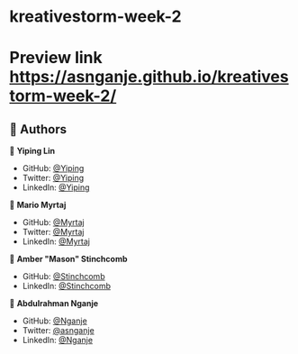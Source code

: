 # kreativestorm-week-2

# Preview link https://asnganje.github.io/kreativestorm-week-2/

## 👥 Authors <a name="authors"></a>

👤 **Yiping Lin**

- GitHub: [@Yiping]()
- Twitter: [@Yiping]()
- LinkedIn: [@Yiping]()

👤 **Mario Myrtaj**

- GitHub: [@Myrtaj]()
- Twitter: [@Myrtaj]()
- LinkedIn: [@Myrtaj]()

👤 **Amber "Mason" Stinchcomb**

- GitHub: [@Stinchcomb](https://github.com/relentlessmason)
- LinkedIn: [@Stinchcomb](https://www.linkedin.com/in/relentlessmason/)

👤 **Abdulrahman Nganje**
- GitHub: [@Nganje](https://github.com/asnganje)
- Twitter: [@asnganje](https://twitter.com/asnganje)
- LinkedIn: [@Nganje](https://www.linkedin.com/in/abdulrahman-nganje-a6436935/)


